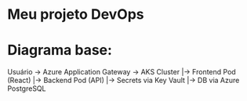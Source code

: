 # Meu projeto DevOps


# Diagrama base:

Usuário -> Azure Application Gateway -> AKS Cluster
                                         |-> Frontend Pod (React)
                                         |-> Backend Pod (API)
                                         |-> Secrets via Key Vault
                                         |-> DB via Azure PostgreSQL
